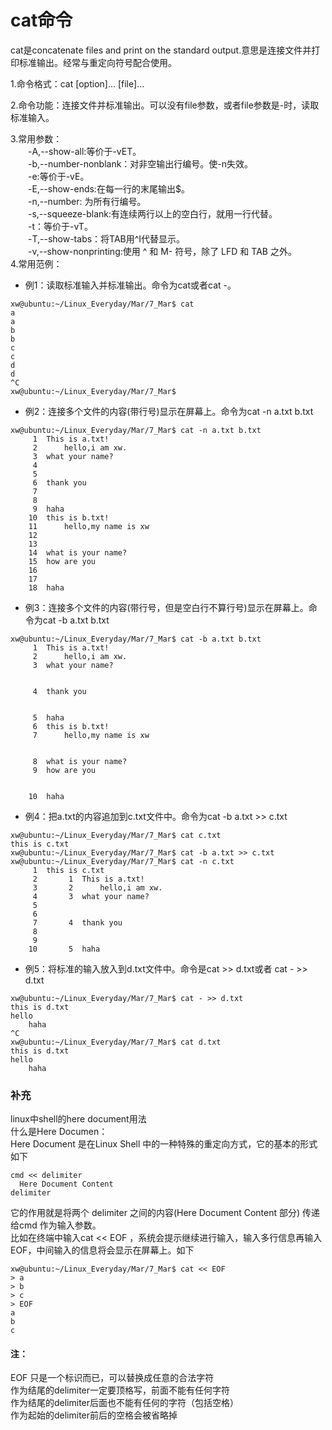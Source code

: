 # cat命令   

cat是concatenate files and print on the standard output.意思是连接文件并打印标准输出。经常与重定向符号配合使用。   

1.命令格式：cat [option]... [file]...

2.命令功能：连接文件并标准输出。可以没有file参数，或者file参数是-时，读取标准输入。   

3.常用参数：   
　　-A,--show-all:等价于-vET。    
　　-b,--number-nonblank：对非空输出行编号。使-n失效。    
　　-e:等价于-vE。    
　　-E,--show-ends:在每一行的末尾输出$。    
　　-n,--number: 为所有行编号。    
　　-s,--squeeze-blank:有连续两行以上的空白行，就用一行代替。    
　　-t：等价于-vT。    
　　-T,--show-tabs：将TAB用^I代替显示。   
　　-v,--show-nonprinting:使用 ^ 和 M- 符号，除了 LFD 和 TAB 之外。   
4.常用范例：   
* 例1：读取标准输入并标准输出。命令为cat或者cat -。
```
xw@ubuntu:~/Linux_Everyday/Mar/7_Mar$ cat 
a
a
b
b
c
c
d
d
^C
xw@ubuntu:~/Linux_Everyday/Mar/7_Mar$ 
```
* 例2：连接多个文件的内容(带行号)显示在屏幕上。命令为cat -n a.txt b.txt
```
xw@ubuntu:~/Linux_Everyday/Mar/7_Mar$ cat -n a.txt b.txt 
     1	This is a.txt!
     2		hello,i am xw.
     3	what your name?
     4	
     5	
     6	thank you 
     7	
     8	
     9	haha
    10	this is b.txt!
    11		hello,my name is xw
    12	
    13	
    14	what is your name?
    15	how are you 
    16	
    17	
    18	haha
```
* 例3：连接多个文件的内容(带行号，但是空白行不算行号)显示在屏幕上。命令为cat -b a.txt b.txt
```
xw@ubuntu:~/Linux_Everyday/Mar/7_Mar$ cat -b a.txt b.txt 
     1	This is a.txt!
     2		hello,i am xw.
     3	what your name?


     4	thank you 


     5	haha
     6	this is b.txt!
     7		hello,my name is xw


     8	what is your name?
     9	how are you 


    10	haha
```
* 例4：把a.txt的内容追加到c.txt文件中。命令为cat -b a.txt >> c.txt
```
xw@ubuntu:~/Linux_Everyday/Mar/7_Mar$ cat c.txt 
this is c.txt
xw@ubuntu:~/Linux_Everyday/Mar/7_Mar$ cat -b a.txt >> c.txt 
xw@ubuntu:~/Linux_Everyday/Mar/7_Mar$ cat -n c.txt 
     1	this is c.txt
     2	     1	This is a.txt!
     3	     2		hello,i am xw.
     4	     3	what your name?
     5	
     6	
     7	     4	thank you 
     8	
     9	
    10	     5	haha
```
* 例5：将标准的输入放入到d.txt文件中。命令是cat >> d.txt或者 cat - >> d.txt
```
xw@ubuntu:~/Linux_Everyday/Mar/7_Mar$ cat - >> d.txt
this is d.txt 
hello
	haha
^C
xw@ubuntu:~/Linux_Everyday/Mar/7_Mar$ cat d.txt 
this is d.txt
hello
	haha
```

### 补充    
linux中shell的here document用法   
什么是Here Documen：    
Here Document 是在Linux Shell 中的一种特殊的重定向方式，它的基本的形式如下    
```
cmd << delimiter
  Here Document Content
delimiter
```
它的作用就是将两个 delimiter 之间的内容(Here Document Content 部分) 传递给cmd 作为输入参数。    
比如在终端中输入cat << EOF ，系统会提示继续进行输入，输入多行信息再输入EOF，中间输入的信息将会显示在屏幕上。如下   
```
xw@ubuntu:~/Linux_Everyday/Mar/7_Mar$ cat << EOF
> a
> b
> c
> EOF
a
b
c
```
#### 注：    
EOF 只是一个标识而已，可以替换成任意的合法字符   
作为结尾的delimiter一定要顶格写，前面不能有任何字符    
作为结尾的delimiter后面也不能有任何的字符（包括空格）   
作为起始的delimiter前后的空格会被省略掉    
